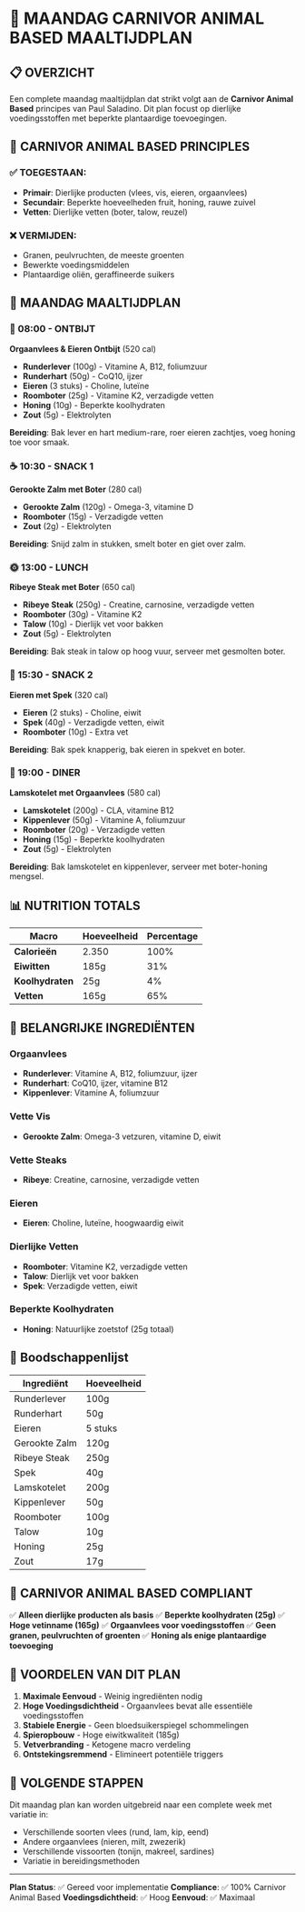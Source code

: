 # 🥩 MAANDAG CARNIVOR ANIMAL BASED MAALTIJDPLAN

## 📋 OVERZICHT

Een complete maandag maaltijdplan dat strikt volgt aan de **Carnivor Animal Based** principes van Paul Saladino. Dit plan focust op dierlijke voedingsstoffen met beperkte plantaardige toevoegingen.

## 🎯 CARNIVOR ANIMAL BASED PRINCIPLES

### ✅ TOEGESTAAN:
- **Primair**: Dierlijke producten (vlees, vis, eieren, orgaanvlees)
- **Secundair**: Beperkte hoeveelheden fruit, honing, rauwe zuivel
- **Vetten**: Dierlijke vetten (boter, talow, reuzel)

### ❌ VERMIJDEN:
- Granen, peulvruchten, de meeste groenten
- Bewerkte voedingsmiddelen
- Plantaardige oliën, geraffineerde suikers

## 📅 MAANDAG MAALTIJDPLAN

### 🌅 08:00 - ONTBIJT
**Orgaanvlees & Eieren Ontbijt** (520 cal)
- **Runderlever** (100g) - Vitamine A, B12, foliumzuur
- **Runderhart** (50g) - CoQ10, ijzer
- **Eieren** (3 stuks) - Choline, luteïne
- **Roomboter** (25g) - Vitamine K2, verzadigde vetten
- **Honing** (10g) - Beperkte koolhydraten
- **Zout** (5g) - Elektrolyten

**Bereiding**: Bak lever en hart medium-rare, roer eieren zachtjes, voeg honing toe voor smaak.

### ☕ 10:30 - SNACK 1
**Gerookte Zalm met Boter** (280 cal)
- **Gerookte Zalm** (120g) - Omega-3, vitamine D
- **Roomboter** (15g) - Verzadigde vetten
- **Zout** (2g) - Elektrolyten

**Bereiding**: Snijd zalm in stukken, smelt boter en giet over zalm.

### 🌞 13:00 - LUNCH
**Ribeye Steak met Boter** (650 cal)
- **Ribeye Steak** (250g) - Creatine, carnosine, verzadigde vetten
- **Roomboter** (30g) - Vitamine K2
- **Talow** (10g) - Dierlijk vet voor bakken
- **Zout** (5g) - Elektrolyten

**Bereiding**: Bak steak in talow op hoog vuur, serveer met gesmolten boter.

### 🍳 15:30 - SNACK 2
**Eieren met Spek** (320 cal)
- **Eieren** (2 stuks) - Choline, eiwit
- **Spek** (40g) - Verzadigde vetten, eiwit
- **Roomboter** (10g) - Extra vet

**Bereiding**: Bak spek knapperig, bak eieren in spekvet en boter.

### 🌙 19:00 - DINER
**Lamskotelet met Orgaanvlees** (580 cal)
- **Lamskotelet** (200g) - CLA, vitamine B12
- **Kippenlever** (50g) - Vitamine A, foliumzuur
- **Roomboter** (20g) - Verzadigde vetten
- **Honing** (15g) - Beperkte koolhydraten
- **Zout** (5g) - Elektrolyten

**Bereiding**: Bak lamskotelet en kippenlever, serveer met boter-honing mengsel.

## 📊 NUTRITION TOTALS

| Macro | Hoeveelheid | Percentage |
|-------|-------------|------------|
| **Calorieën** | 2.350 | 100% |
| **Eiwitten** | 185g | 31% |
| **Koolhydraten** | 25g | 4% |
| **Vetten** | 165g | 65% |

## 🥩 BELANGRIJKE INGREDIËNTEN

### Orgaanvlees
- **Runderlever**: Vitamine A, B12, foliumzuur, ijzer
- **Runderhart**: CoQ10, ijzer, vitamine B12
- **Kippenlever**: Vitamine A, foliumzuur

### Vette Vis
- **Gerookte Zalm**: Omega-3 vetzuren, vitamine D, eiwit

### Vette Steaks
- **Ribeye**: Creatine, carnosine, verzadigde vetten

### Eieren
- **Eieren**: Choline, luteïne, hoogwaardig eiwit

### Dierlijke Vetten
- **Roomboter**: Vitamine K2, verzadigde vetten
- **Talow**: Dierlijk vet voor bakken
- **Spek**: Verzadigde vetten, eiwit

### Beperkte Koolhydraten
- **Honing**: Natuurlijke zoetstof (25g totaal)

## 🛒 Boodschappenlijst

| Ingrediënt | Hoeveelheid |
|------------|-------------|
| Runderlever | 100g |
| Runderhart | 50g |
| Eieren | 5 stuks |
| Gerookte Zalm | 120g |
| Ribeye Steak | 250g |
| Spek | 40g |
| Lamskotelet | 200g |
| Kippenlever | 50g |
| Roomboter | 100g |
| Talow | 10g |
| Honing | 25g |
| Zout | 17g |

## 🎯 CARNIVOR ANIMAL BASED COMPLIANT

✅ **Alleen dierlijke producten als basis**
✅ **Beperkte koolhydraten (25g)**
✅ **Hoge vetinname (165g)**
✅ **Orgaanvlees voor voedingsstoffen**
✅ **Geen granen, peulvruchten of groenten**
✅ **Honing als enige plantaardige toevoeging**

## 💪 VOORDELEN VAN DIT PLAN

1. **Maximale Eenvoud** - Weinig ingrediënten nodig
2. **Hoge Voedingsdichtheid** - Orgaanvlees bevat alle essentiële voedingsstoffen
3. **Stabiele Energie** - Geen bloedsuikerspiegel schommelingen
4. **Spieropbouw** - Hoge eiwitkwaliteit (185g)
5. **Vetverbranding** - Ketogene macro verdeling
6. **Ontstekingsremmend** - Elimineert potentiële triggers

## 🔄 VOLGENDE STAPPEN

Dit maandag plan kan worden uitgebreid naar een complete week met variatie in:
- Verschillende soorten vlees (rund, lam, kip, eend)
- Andere orgaanvlees (nieren, milt, zwezerik)
- Verschillende vissoorten (tonijn, makreel, sardines)
- Variatie in bereidingsmethoden

---

**Plan Status**: ✅ Gereed voor implementatie
**Compliance**: ✅ 100% Carnivor Animal Based
**Voedingsdichtheid**: ✅ Hoog
**Eenvoud**: ✅ Maximaal
